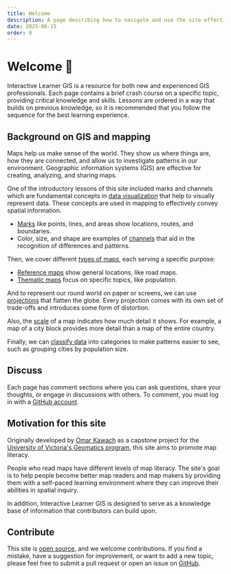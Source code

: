 ```yaml
---
title: Welcome
description: A page describing how to navigate and use the site effectively.
date: 2025-06-15
order: 0
---
```


# Welcome 👋

Interactive Learner GIS is a resource for both new and experienced GIS professionals. 
Each page contains a brief crash course on a specific topic, providing critical knowledge and skills. 
Lessons are ordered in a way that builds on previous knowledge, so it is recommended that you follow the sequence for the best learning experience.

## Background on GIS and mapping

Maps help us make sense of the world. They show us where things are, how they are connected, and allow us to investigate patterns in our environment. Geographic information systems (GIS) are effective for creating, analyzing, and sharing maps.

One of the introductory lessons of this site included marks and channels which are fundamental concepts in [data visualization](/lessons/data-visualization) that help to visually represent data. 
These concepts are used in mapping to effectively convey spatial information.

- [Marks](/lessons/data-visualization#marks) like points, lines, and areas show locations, routes, and boundaries.
- Color, size, and shape are examples of [channels](/lessons/data-visualization#channels) that aid in the recognition of differences and patterns.

Then, we cover different [types of maps](/lessons/map-types), each serving a specific purpose:

- [Reference maps](/lessons/map-types#reference-maps) show general locations, like road maps.
- [Thematic maps](/lessons/map-types#thematic-maps) focus on specific topics, like population.

And to represent our round world on paper or screens, we can use [projections](/lessons/projections) that flatten the globe. Every projection comes with its own set of trade-offs and introduces some form of distortion.

Also, the [scale](/lessons/scale) of a map indicates how much detail it shows. For example, a map of a city block provides more detail than a map of the entire country.

Finally, we can [classify data](/lessons/classification) into categories to make patterns easier to see, such as grouping cities by population size.

## Discuss

Each page has comment sections where you can ask questions, share your thoughts, or engage in discussions with others. 
To comment, you must log in with a [GitHub account](https://github.com/).

## Motivation for this site

Originally developed by [Omar Kawach](https://www.linkedin.com/in/omarkawach/) as a capstone project for the [University of Victoria's Geomatics program](https://www.uvic.ca/undergraduate/programs/undergraduate-programs/pages/geography-and-computer-science.php), this site aims to promote map literacy.

People who read maps have different levels of map literacy.
The site's goal is to help people become better map readers and map makers by providing them with a self-paced learning environment where they can improve their abilities in spatial inquiry.

In addition, Interactive Learner GIS is designed to serve as a knowledge base of information that contributors can build upon.

## Contribute

This site is [open source](https://en.wikipedia.org/wiki/Open_source), and we welcome contributions. If you find a mistake, have a suggestion for improvement, or want to add a new topic, please feel free to submit a pull request or open an issue on [GitHub](https://github.com/InteractiveLearner/interactivelearner-gis/).
